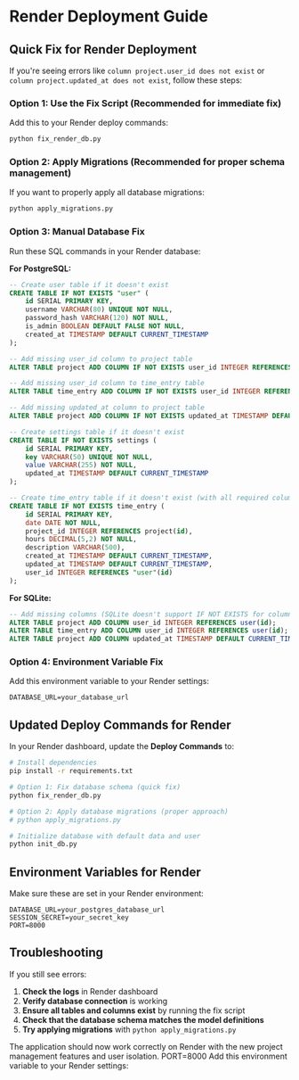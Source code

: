 # Render Deployment Guide

## Quick Fix for Render Deployment

If you're seeing errors like `column project.user_id does not exist` or `column project.updated_at does not exist`, follow these steps:

### Option 1: Use the Fix Script (Recommended for immediate fix)
Add this to your Render deploy commands:
```bash
python fix_render_db.py
```

### Option 2: Apply Migrations (Recommended for proper schema management)
If you want to properly apply all database migrations:
```bash
python apply_migrations.py
```

### Option 3: Manual Database Fix
Run these SQL commands in your Render database:

**For PostgreSQL:**
```sql
-- Create user table if it doesn't exist
CREATE TABLE IF NOT EXISTS "user" (
    id SERIAL PRIMARY KEY,
    username VARCHAR(80) UNIQUE NOT NULL,
    password_hash VARCHAR(120) NOT NULL,
    is_admin BOOLEAN DEFAULT FALSE NOT NULL,
    created_at TIMESTAMP DEFAULT CURRENT_TIMESTAMP
);

-- Add missing user_id column to project table
ALTER TABLE project ADD COLUMN IF NOT EXISTS user_id INTEGER REFERENCES "user"(id);

-- Add missing user_id column to time_entry table
ALTER TABLE time_entry ADD COLUMN IF NOT EXISTS user_id INTEGER REFERENCES "user"(id);

-- Add missing updated_at column to project table
ALTER TABLE project ADD COLUMN IF NOT EXISTS updated_at TIMESTAMP DEFAULT CURRENT_TIMESTAMP;

-- Create settings table if it doesn't exist
CREATE TABLE IF NOT EXISTS settings (
    id SERIAL PRIMARY KEY,
    key VARCHAR(50) UNIQUE NOT NULL,
    value VARCHAR(255) NOT NULL,
    updated_at TIMESTAMP DEFAULT CURRENT_TIMESTAMP
);

-- Create time_entry table if it doesn't exist (with all required columns)
CREATE TABLE IF NOT EXISTS time_entry (
    id SERIAL PRIMARY KEY,
    date DATE NOT NULL,
    project_id INTEGER REFERENCES project(id),
    hours DECIMAL(5,2) NOT NULL,
    description VARCHAR(500),
    created_at TIMESTAMP DEFAULT CURRENT_TIMESTAMP,
    updated_at TIMESTAMP DEFAULT CURRENT_TIMESTAMP,
    user_id INTEGER REFERENCES "user"(id)
);
```

**For SQLite:**
```sql
-- Add missing columns (SQLite doesn't support IF NOT EXISTS for columns in all versions)
ALTER TABLE project ADD COLUMN user_id INTEGER REFERENCES user(id);
ALTER TABLE time_entry ADD COLUMN user_id INTEGER REFERENCES user(id);
ALTER TABLE project ADD COLUMN updated_at TIMESTAMP DEFAULT CURRENT_TIMESTAMP;
```

### Option 4: Environment Variable Fix
Add this environment variable to your Render settings:
```
DATABASE_URL=your_database_url
```

## Updated Deploy Commands for Render

In your Render dashboard, update the **Deploy Commands** to:

```bash
# Install dependencies
pip install -r requirements.txt

# Option 1: Fix database schema (quick fix)
python fix_render_db.py

# Option 2: Apply database migrations (proper approach)
# python apply_migrations.py

# Initialize database with default data and user
python init_db.py
```

## Environment Variables for Render

Make sure these are set in your Render environment:

```
DATABASE_URL=your_postgres_database_url
SESSION_SECRET=your_secret_key
PORT=8000
```

## Troubleshooting

If you still see errors:

1. **Check the logs** in Render dashboard
2. **Verify database connection** is working
3. **Ensure all tables and columns exist** by running the fix script
4. **Check that the database schema matches the model definitions**
5. **Try applying migrations** with `python apply_migrations.py`

The application should now work correctly on Render with the new project management features and user isolation.
PORT=8000
Add this environment variable to your Render settings:
